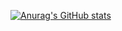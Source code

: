 [![Anurag's GitHub stats](https://github-readme-stats.vercel.app/api?Anonym3310=anuraghazra)](https://github.com/anuraghazra/github-readme-stats)
